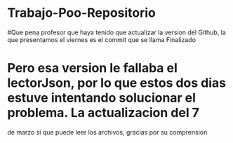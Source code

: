 # Trabajo-Poo-Repositorio
#Que pena profesor que haya tenido que actualizar la version del Github, la que presentamos el viernes es el commit que se llama Finalizado
# Pero esa version le fallaba el lectorJson, por lo que estos dos dias estuve intentando solucionar el problema. La actualizacion del 7 
de marzo si que puede leer los archivos, gracias por su comprension
